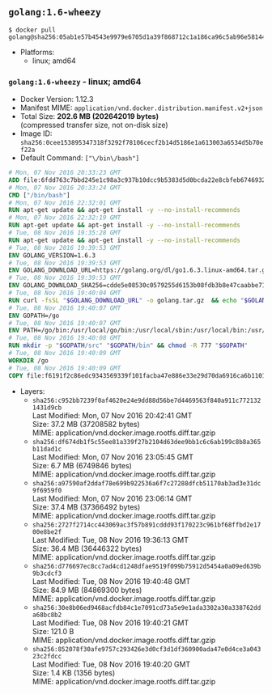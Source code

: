 ## `golang:1.6-wheezy`

```console
$ docker pull golang@sha256:05ab1e57b4543e9979e6705d1a39f868712c1a186ca96c5ab96e5814478bde52
```

-	Platforms:
	-	linux; amd64

### `golang:1.6-wheezy` - linux; amd64

-	Docker Version: 1.12.3
-	Manifest MIME: `application/vnd.docker.distribution.manifest.v2+json`
-	Total Size: **202.6 MB (202642019 bytes)**  
	(compressed transfer size, not on-disk size)
-	Image ID: `sha256:0cee153895347318f3292f78106cecf2b14d5186e1a613003a6534d5b70ef22a`
-	Default Command: `["\/bin\/bash"]`

```dockerfile
# Mon, 07 Nov 2016 20:33:23 GMT
ADD file:6fdd763c7bbd245e1c98a3c937b10dcc9b5383d5d0bcda22e8cbfeb6746932da in / 
# Mon, 07 Nov 2016 20:33:24 GMT
CMD ["/bin/bash"]
# Mon, 07 Nov 2016 22:32:01 GMT
RUN apt-get update && apt-get install -y --no-install-recommends 		ca-certificates 		curl 		wget 	&& rm -rf /var/lib/apt/lists/*
# Mon, 07 Nov 2016 22:32:19 GMT
RUN apt-get update && apt-get install -y --no-install-recommends 		bzr 		git 		mercurial 		openssh-client 		subversion 				procps 	&& rm -rf /var/lib/apt/lists/*
# Tue, 08 Nov 2016 19:35:28 GMT
RUN apt-get update && apt-get install -y --no-install-recommends 		g++ 		gcc 		libc6-dev 		make 		pkg-config 	&& rm -rf /var/lib/apt/lists/*
# Tue, 08 Nov 2016 19:39:53 GMT
ENV GOLANG_VERSION=1.6.3
# Tue, 08 Nov 2016 19:39:53 GMT
ENV GOLANG_DOWNLOAD_URL=https://golang.org/dl/go1.6.3.linux-amd64.tar.gz
# Tue, 08 Nov 2016 19:39:53 GMT
ENV GOLANG_DOWNLOAD_SHA256=cdde5e08530c0579255d6153b08fdb3b8e47caabbe717bc7bcd7561275a87aeb
# Tue, 08 Nov 2016 19:40:04 GMT
RUN curl -fsSL "$GOLANG_DOWNLOAD_URL" -o golang.tar.gz 	&& echo "$GOLANG_DOWNLOAD_SHA256  golang.tar.gz" | sha256sum -c - 	&& tar -C /usr/local -xzf golang.tar.gz 	&& rm golang.tar.gz
# Tue, 08 Nov 2016 19:40:07 GMT
ENV GOPATH=/go
# Tue, 08 Nov 2016 19:40:07 GMT
ENV PATH=/go/bin:/usr/local/go/bin:/usr/local/sbin:/usr/local/bin:/usr/sbin:/usr/bin:/sbin:/bin
# Tue, 08 Nov 2016 19:40:08 GMT
RUN mkdir -p "$GOPATH/src" "$GOPATH/bin" && chmod -R 777 "$GOPATH"
# Tue, 08 Nov 2016 19:40:09 GMT
WORKDIR /go
# Tue, 08 Nov 2016 19:40:09 GMT
COPY file:f6191f2c86edc9343569339f101facba47e886e33e29d70da6916ca6b1101a53 in /usr/local/bin/ 
```

-	Layers:
	-	`sha256:c952bb7239f0af4620e24e9dd88d56be7d4469563f840a911c7721321431d9cb`  
		Last Modified: Mon, 07 Nov 2016 20:42:41 GMT  
		Size: 37.2 MB (37208582 bytes)  
		MIME: application/vnd.docker.image.rootfs.diff.tar.gzip
	-	`sha256:df674db1f5c55ee81a339f27b2104d63dee9bb1c6c6ab199c8b8a365b11dad1c`  
		Last Modified: Mon, 07 Nov 2016 23:05:45 GMT  
		Size: 6.7 MB (6749846 bytes)  
		MIME: application/vnd.docker.image.rootfs.diff.tar.gzip
	-	`sha256:a97590af2ddaf78e699b922536a6f7c27288dfcb51170ab3ad3e31dc9f6959f0`  
		Last Modified: Mon, 07 Nov 2016 23:06:14 GMT  
		Size: 37.4 MB (37366492 bytes)  
		MIME: application/vnd.docker.image.rootfs.diff.tar.gzip
	-	`sha256:2727f2714cc443069ac3f57b891cddd93f170223c961bf68ffbd2e1700e8be2f`  
		Last Modified: Tue, 08 Nov 2016 19:36:13 GMT  
		Size: 36.4 MB (36446322 bytes)  
		MIME: application/vnd.docker.image.rootfs.diff.tar.gzip
	-	`sha256:d776697ec8cc7ad4cd1248dfae9519f099b75912d5454a0a09ed639b9b3cdcf3`  
		Last Modified: Tue, 08 Nov 2016 19:40:48 GMT  
		Size: 84.9 MB (84869300 bytes)  
		MIME: application/vnd.docker.image.rootfs.diff.tar.gzip
	-	`sha256:30e8b06ed9468acfdb84c1e7091cd73a5e9e1ada3302a30a338762dda68bc8b2`  
		Last Modified: Tue, 08 Nov 2016 19:40:21 GMT  
		Size: 121.0 B  
		MIME: application/vnd.docker.image.rootfs.diff.tar.gzip
	-	`sha256:852078f30afe9757c293426e3d0cf3d1df360900ada47e0d4ce3a04323c2fdcc`  
		Last Modified: Tue, 08 Nov 2016 19:40:20 GMT  
		Size: 1.4 KB (1356 bytes)  
		MIME: application/vnd.docker.image.rootfs.diff.tar.gzip
